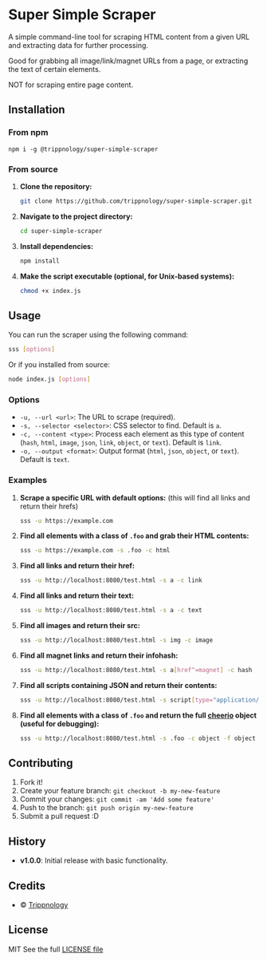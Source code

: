 # Super Simple Scraper

A simple command-line tool for scraping HTML content from a given URL and extracting data for further processing.

Good for grabbing all image/link/magnet URLs from a page, or extracting the text of certain elements.

NOT for scraping entire page content.

## Installation

### From npm

`npm i -g @trippnology/super-simple-scraper`

### From source

1. **Clone the repository:**

    ```bash
    git clone https://github.com/trippnology/super-simple-scraper.git
    ```

2. **Navigate to the project directory:**

    ```bash
    cd super-simple-scraper
    ```

3. **Install dependencies:**

    ```bash
    npm install
    ```

4. **Make the script executable (optional, for Unix-based systems):**

    ```bash
    chmod +x index.js
    ```

## Usage

You can run the scraper using the following command:

```bash
sss [options]
```

Or if you installed from source:

```bash
node index.js [options]
```

### Options

- `-u, --url <url>`: The URL to scrape (required).
- `-s, --selector <selector>`: CSS selector to find. Default is `a`.
- `-c, --content <type>`: Process each element as this type of content (`hash`, `html`, `image`, `json`, `link`, `object`, or `text`). Default is `link`.
- `-o, --output <format>`: Output format (`html`, `json`, `object`, or `text`). Default is `text`.

### Examples

1. **Scrape a specific URL with default options:** (this will find all links and return their hrefs)

    ```bash
    sss -u https://example.com
    ```

2. **Find all elements with a class of `.foo` and grab their HTML contents:**

    ```bash
    sss -u https://example.com -s .foo -c html
    ```

3. **Find all links and return their href:**

    ```bash
    sss -u http://localhost:8080/test.html -s a -c link
    ```

4. **Find all links and return their text:**

    ```bash
    sss -u http://localhost:8080/test.html -s a -c text
    ```

5. **Find all images and return their src:**

    ```bash
    sss -u http://localhost:8080/test.html -s img -c image
    ```

6. **Find all magnet links and return their infohash:**

    ```bash
    sss -u http://localhost:8080/test.html -s a[href^=magnet] -c hash
    ```

7. **Find all scripts containing JSON and return their contents:**

    ```bash
    sss -u http://localhost:8080/test.html -s script[type="application/json"] -c json
    ```

8. **Find all elements with a class of `.foo` and return the full [cheerio](https://cheerio.js.org/) object (useful for debugging):**

    ```bash
    sss -u http://localhost:8080/test.html -s .foo -c object -f object
    ```

## Contributing

1. Fork it!
2. Create your feature branch: `git checkout -b my-new-feature`
3. Commit your changes: `git commit -am 'Add some feature'`
4. Push to the branch: `git push origin my-new-feature`
5. Submit a pull request :D

## History

- **v1.0.0**: Initial release with basic functionality.

## Credits

- &copy; [Trippnology](https://trippnology.com)

## License

MIT See the full [LICENSE file](./LICENSE)
